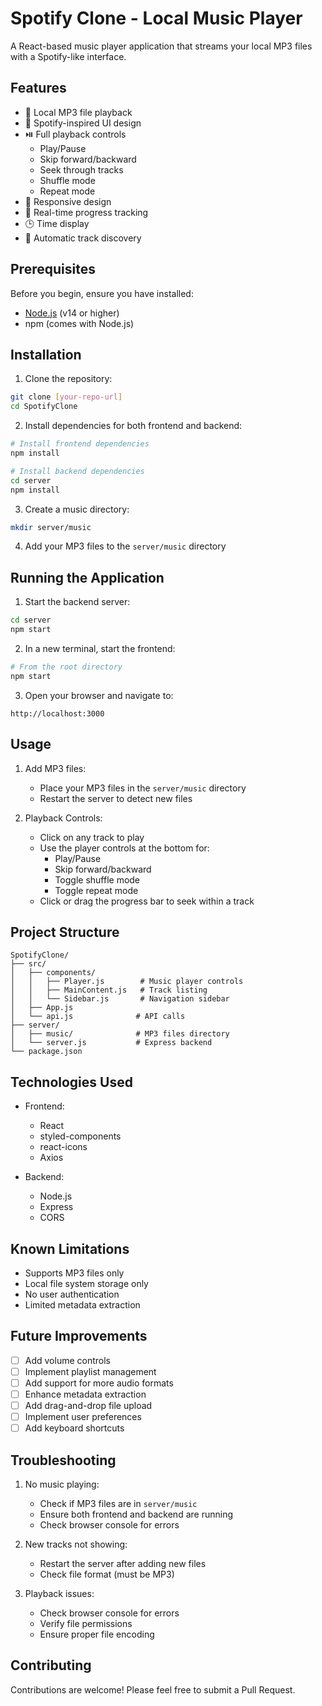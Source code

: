 # Spotify Clone - Local Music Player

A React-based music player application that streams your local MP3 files with a Spotify-like interface.

## Features

- 🎵 Local MP3 file playback
- 🎨 Spotify-inspired UI design
- ⏯️ Full playback controls
  - Play/Pause
  - Skip forward/backward
  - Seek through tracks
  - Shuffle mode
  - Repeat mode
- 📱 Responsive design
- 🎯 Real-time progress tracking
- 🕒 Time display
- 📂 Automatic track discovery

## Prerequisites

Before you begin, ensure you have installed:
- [Node.js](https://nodejs.org/) (v14 or higher)
- npm (comes with Node.js)

## Installation

1. Clone the repository:
```bash
git clone [your-repo-url]
cd SpotifyClone
```

2. Install dependencies for both frontend and backend:
```bash
# Install frontend dependencies
npm install

# Install backend dependencies
cd server
npm install
```

3. Create a music directory:
```bash
mkdir server/music
```

4. Add your MP3 files to the `server/music` directory

## Running the Application

1. Start the backend server:
```bash
cd server
npm start
```

2. In a new terminal, start the frontend:
```bash
# From the root directory
npm start
```

3. Open your browser and navigate to:
```
http://localhost:3000
```

## Usage

1. Add MP3 files:
   - Place your MP3 files in the `server/music` directory
   - Restart the server to detect new files

2. Playback Controls:
   - Click on any track to play
   - Use the player controls at the bottom for:
     - Play/Pause
     - Skip forward/backward
     - Toggle shuffle mode
     - Toggle repeat mode
   - Click or drag the progress bar to seek within a track

## Project Structure

```
SpotifyClone/
├── src/
│   ├── components/
│   │   ├── Player.js        # Music player controls
│   │   ├── MainContent.js   # Track listing
│   │   └── Sidebar.js       # Navigation sidebar
│   ├── App.js
│   └── api.js              # API calls
├── server/
│   ├── music/              # MP3 files directory
│   └── server.js           # Express backend
└── package.json
```

## Technologies Used

- Frontend:
  - React
  - styled-components
  - react-icons
  - Axios

- Backend:
  - Node.js
  - Express
  - CORS

## Known Limitations

- Supports MP3 files only
- Local file system storage only
- No user authentication
- Limited metadata extraction

## Future Improvements

- [ ] Add volume controls
- [ ] Implement playlist management
- [ ] Add support for more audio formats
- [ ] Enhance metadata extraction
- [ ] Add drag-and-drop file upload
- [ ] Implement user preferences
- [ ] Add keyboard shortcuts

## Troubleshooting

1. No music playing:
   - Check if MP3 files are in `server/music`
   - Ensure both frontend and backend are running
   - Check browser console for errors

2. New tracks not showing:
   - Restart the server after adding new files
   - Check file format (must be MP3)

3. Playback issues:
   - Check browser console for errors
   - Verify file permissions
   - Ensure proper file encoding

## Contributing

Contributions are welcome! Please feel free to submit a Pull Request.
